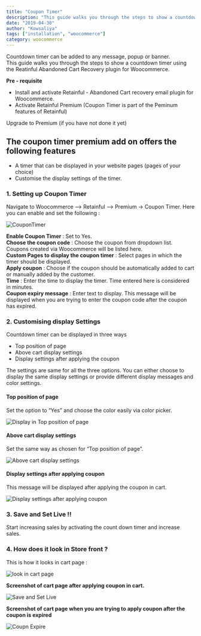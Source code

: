 ```yaml
---
title: "Coupon Timer"
description: "This guide walks you through the steps to show a countdown timer using the Retainful Abandoned Cart Recovery plugin for Woocommerce.This preminum add on feature helps you to drive more sales and increase revenue."
date: "2019-04-30"
author: "Kowsaliya"
tags: ["installation", "woocommerce"]
category: woocommerce
---
```


Countdown timer can be added to any message, popup or banner.       
This guide walks you through the steps to show a countdown timer using the Reatinful Abandoned Cart Recovery plugin for Woocommerce.

**Pre - requisite**

-   Install and activate Retainful - <link-text url="https://www.retainful.com/features/woocommerce" target="_blank" rel="noopener">Abandoned Cart recovery email plugin for Woocommerce</link-text>.
-   Activate Retainful Premium (Coupon Timer is part of the Peminum features of Retainful)

<link-text url="https://app.retainful.com/" target="_blank" rel="noopener">Upgrade to Premium</link-text> (if you have not done it yet)  
  

## The coupon timer premium add on offers the following features
- A timer that can be displayed in your website pages (pages of your choice)  
- Customise the display settings of the timer.


### 1. Setting up Coupon Timer   
Navigate to Woocommerce --> Retainful --> Premium → Coupon Timer. Here you can enable and set the following :

![CouponTimer](../../images/docs/coupon-timer/CouponTimer.png)

**Enable Coupon Timer** : Set to Yes.  
**Choose the coupon code** : Choose the coupon from dropdown list. Coupons created via Woocommerce will be listed here.  
**Custom Pages to display the coupon timer** : Select pages in which the timer should be displayed.  
**Apply coupon** : Choose if the coupon should be automatically added to cart or manually added by the customer.  
**Time** : Enter the time to display the timer. Time entered here is considered in minutes.  
**Coupon expiry message** : Enter text to display. This message will be displayed when you are trying to enter the coupon code after the coupon has expired.

### 2. Customising display Settings

Countdown timer can be displayed in three ways

* Top position of page
* Above cart display settings
* Display settings after applying the coupon



The settings are same for all the three options. You can either choose to display the same display settings or provide different display messages and color settings.  
  
#### Top position of page 
Set the option to “Yes” and choose the color easily via color picker.  

![Display in Top position of page](../../images/docs/coupon-timer/TopPosition.png)

#### Above cart display settings        
Set the same way as chosen for “Top position of page”.

![Above cart display settings](../../images/docs/coupon-timer/AboveCartSetting.png)  
  

#### Display settings after applying coupon  
This message will be displayed after applying the coupon in cart.  

![Display settings after applying coupon](../../images/docs/coupon-timer/BelowAppliedCoupon.png)

### 3. Save and Set Live !!  
Start increasing sales by activating the count down timer and increase sales.  
  

### 4. How does it look in Store front ?  
This is how it looks in cart page :

![look in cart page](../../images/docs/coupon-timer/AboveCart.png)

**Screenshot of cart page after applying coupon in cart.**

![Save and Set Live](../../images/docs/coupon-timer/CouponApply.png)


**Screenshot of cart page when you are trying to apply coupon after the coupon is expired**

![Coupn Expire](../../images/docs/coupon-timer/CouponExpire.png)